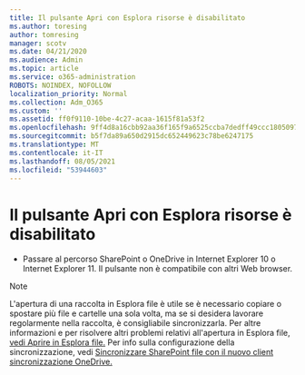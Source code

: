 ```yaml
---
title: Il pulsante Apri con Esplora risorse è disabilitato
ms.author: toresing
author: tomresing
manager: scotv
ms.date: 04/21/2020
ms.audience: Admin
ms.topic: article
ms.service: o365-administration
ROBOTS: NOINDEX, NOFOLLOW
localization_priority: Normal
ms.collection: Adm_O365
ms.custom: ''
ms.assetid: ff0f9110-10be-4c27-acaa-1615f81a53f2
ms.openlocfilehash: 9ff4d8a16cbb92aa36f165f9a6525ccba7dedff49ccc1805097206dbab43ce40
ms.sourcegitcommit: b5f7da89a650d2915dc652449623c78be6247175
ms.translationtype: MT
ms.contentlocale: it-IT
ms.lasthandoff: 08/05/2021
ms.locfileid: "53944603"
---
```

# <a name="the-open-with-explorer-button-is-disabled"></a>Il pulsante Apri con Esplora risorse è disabilitato

- Passare al percorso SharePoint o OneDrive in Internet Explorer 10 o Internet Explorer 11. Il pulsante non è compatibile con altri Web browser.
    
> [!NOTE]
> L'apertura di una raccolta in Esplora file è utile se è necessario copiare o spostare più file e cartelle una sola volta, ma se si desidera lavorare regolarmente nella raccolta, è consigliabile sincronizzarla. Per altre informazioni e per risolvere altri problemi relativi all'apertura in Esplora file, [vedi Aprire in Esplora file.](https://go.microsoft.com/fwlink/?linkid=871665) Per info sulla configurazione della sincronizzazione, vedi [Sincronizzare SharePoint file con il nuovo client sincronizzazione OneDrive.](https://go.microsoft.com/fwlink/?linkid=871666) 
  

